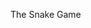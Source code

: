 The Snake Game

<!--
**Linkevin1997/Linkevin1997** is a ✨ _special_ ✨ repository because its `README.md` (this file) appears on your GitHub profile.
Here are some ideas to get you started:
-  I’m currently working on the snake Project. Have you ever play snake before. The player controls a dot, square, or object on a bordered plane. As it moves forward, it leaves a trail behind, resembling a moving snake. 
A snake game is a simple game where a snake moves around a box trying to eat an apple. Once it successfully eats the apple, the length of the snake increases and the movement becomes faster.
If you want to learn more about the snake game history. this is one of the histories about the snake game:
https://theprint.in/features/nokias-snake-the-mobile-game-that-became-an-entire-generations-obsession/462873/# Snake-Game

